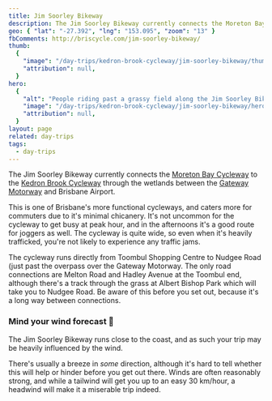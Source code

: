 ```yaml
---
title: Jim Soorley Bikeway
description: The Jim Soorley Bikeway currently connects the Moreton Bay Cycleway to the Kedron Brook Cycleway through the wetlands between theGateway Motorwayand Brisbane Airport.
geo: { "lat": "-27.392", "lng": "153.095", "zoom": "13" }
fbComments: http://briscycle.com/jim-soorley-bikeway/
thumb:
  {
    "image": "/day-trips/kedron-brook-cycleway/jim-soorley-bikeway/thumb",
    "attribution": null,
  }
hero:
  {
    "alt": "People riding past a grassy field along the Jim Soorley Bikeway and off into the distance past some trees.",
    "image": "/day-trips/kedron-brook-cycleway/jim-soorley-bikeway/hero",
    "attribution": null,
  }
layout: page
related: day-trips
tags:
  - day-trips
---
```


The Jim Soorley Bikeway currently connects the <a href="../moreton-bay-cycleway/">Moreton Bay Cycleway</a> to the <a href="../kedron-brook-cycleway/">Kedron Brook Cycleway</a> through the wetlands between the <a href="../gateway-bridge-cycleway/">Gateway Motorway</a> and Brisbane Airport.

This is one of Brisbane's more functional cycleways, and caters more for commuters due to it's minimal chicanery. It's not uncommon for the cycleway to get busy at peak hour, and in the afternoons it's a good route for joggers as well. The cycleway is quite wide, so even when it's heavily trafficked, you're not likely to experience any traffic jams.

The cycleway runs directly from Toombul Shopping Centre to Nudgee Road (just past the overpass over the Gateway Motorway. The only road connections are Melton Road and Hadley Avenue at the Toombul end, although there's a track through the grass at Albert Bishop Park which will take you to Nudgee Road. Be aware of this before you set out, because it's a long way between connections.

<h3>Mind your wind forecast 💨</h3>
The Jim Soorley Bikeway runs close to the coast, and as such your trip may be heavily influenced by the wind.

There's usually a breeze in <em>some</em> direction, although it's hard to tell whether this will help or hinder before you get out there. Winds are often reasonably strong, and while a tailwind will get you up to an easy 30 km/hour, a headwind will make it a miserable trip indeed.
